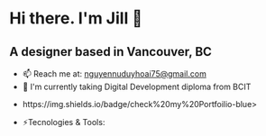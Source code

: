 # Hi there. I'm Jill 👋
## A designer based in Vancouver, BC
- 📫 Reach me at: nguyennuduyhoai75@gmail.com
- 🔭 I'm currently taking Digital Development diploma from BCIT
- <p>https://img.shields.io/badge/check%20my%20Portfoilio-blue></p>
- ⚡Tecnologies & Tools: 
<!--
**jillnguyen2311/jillnguyen2311** is a ✨ _special_ ✨ repository because its `README.md` (this file) appears on your GitHub profile.

Here are some ideas to get you started:

- 🔭 I’m currently working on ...
- 🌱 I’m currently learning ...
- 👯 I’m looking to collaborate on ...
- 🤔 I’m looking for help with ...
- 💬 Ask me about ...
- 📫 How to reach me: ...
- 😄 Pronouns: ...
- ⚡ Fun fact: ...
-->
